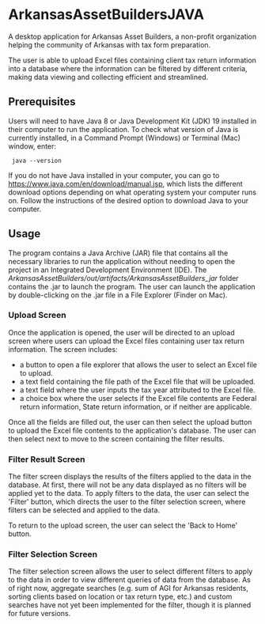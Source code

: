 # ArkansasAssetBuildersJAVA
A desktop application for Arkansas Asset Builders, a non-profit organization helping the community of Arkansas with tax form preparation.

The user is able to upload Excel files containing client tax return information into a database where the information
can be filtered by different criteria, making data viewing and collecting efficient and streamlined.

## Prerequisites
Users will need to have Java 8 or Java Development Kit (JDK) 19 installed in their computer to run the application. 
To check what version of Java is currently installed, in a Command Prompt (Windows) or Terminal (Mac) window, enter:

<code> java --version </code>

If you do not have Java installed in your computer, you can go to https://www.java.com/en/download/manual.jsp, which lists
the different download options depending on what operating system your computer runs on.
Follow the instructions of the desired option to download Java to your computer.


## Usage
The program contains a Java Archive (JAR) file that contains all 
the necessary libraries to run the application without needing to open the project in 
an Integrated Development Environment (IDE). The 
*ArkansasAssetBuilders/out/artifacts/ArkansasAssetBuilders_jar* folder contains the .jar to launch the program. 
The user can launch the application by double-clicking on the .jar file in a File Explorer
(Finder on Mac).
### Upload Screen
Once the application is opened, the user will be directed to an upload screen where users can upload the Excel files containing user tax return information.
The screen includes:
* a button to open a file explorer that allows the user to select an Excel file to upload.
* a text field containing the file path of the Excel file that will be uploaded.
* a text field where the user inputs the tax year attributed to the Excel file.
* a choice box where the user selects if the Excel file contents are Federal return information, State return information, or if neither are applicable.

Once all the fields are filled out, the user can then select the upload button to upload the Excel file contents to the application's database.
The user can then select next to move to the screen containing the filter results.

### Filter Result Screen
The filter screen displays the results of the filters applied to the data in the database. At first, there will not be any 
data displayed as no filters will be applied yet to the data. To apply filters to the data, the user can select the 
'Filter' button, which directs the user to the filter selection screen, where filters can be selected and applied to the data.

To return to the upload screen, the user can select the 'Back to Home' button.
### Filter Selection Screen
The filter selection screen allows the user to select different filters to apply to the data in order to view different queries of data 
from the database. As of right now, aggregate searches (e.g. sum of AGI for Arkansas residents, sorting clients based on 
location or tax return type, etc.) and custom searches have not yet been implemented for the filter, though it is planned for future versions.
